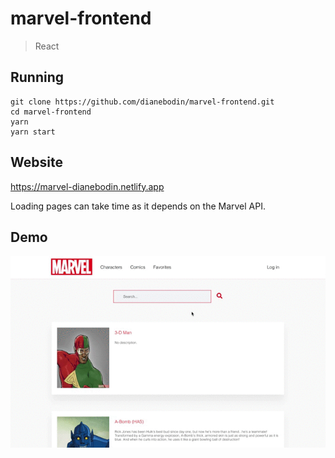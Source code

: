 # marvel-frontend
  
> React
    
## Running
```
git clone https://github.com/dianebodin/marvel-frontend.git
cd marvel-frontend
yarn
yarn start
```
     
## Website
https://marvel-dianebodin.netlify.app
<p>Loading pages can take time as it depends on the Marvel API.</p>

## Demo

<p align="center">
	<img src="https://github.com/dianebodin/marvel-frontend/blob/master/view/video.gif" width="800">
</p>

